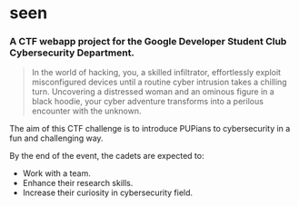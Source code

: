 # seen
### A CTF webapp project for the Google Developer Student Club Cybersecurity Department.
> In the world of hacking, you, a skilled infiltrator, effortlessly exploit misconfigured devices until a routine cyber intrusion takes a chilling turn. Uncovering a distressed woman and an ominous figure in a black hoodie, your cyber adventure transforms into a perilous encounter with the unknown.

The aim of this CTF challenge is to introduce PUPians to cybersecurity in a fun and challenging way.

By the end of the event, the cadets are expected to:
* Work with a team. 
* Enhance their research skills.
* Increase their curiosity in cybersecurity field.
